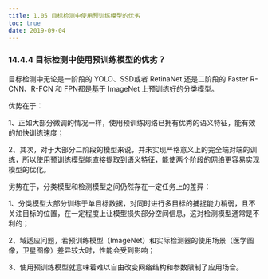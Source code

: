 ```yaml
---
title: 1.05 目标检测中使用预训练模型的优劣
toc: true
date: 2019-09-04
---
```


### 14.4.4 目标检测中使用预训练模型的优劣？

目标检测中无论是一阶段的 YOLO、SSD或者 RetinaNet 还是二阶段的 Faster R-CNN、R-FCN 和 FPN都是基于 ImageNet 上预训练好的分类模型。

优势在于：

1、正如大部分微调的情况一样，使用预训练网络已拥有优秀的语义特征，能有效的加快训练速度；

2、其次，对于大部分二阶段的模型来说，并未实现严格意义上的完全端对端的训练，所以使用预训练模型能直接提取到语义特征，能使两个阶段的网络更容易实现模型的优化。

劣势在于，分类模型和检测模型之间仍然存在一定任务上的差异：

1、分类模型大部分训练于单目标数据，对同时进行多目标的捕捉能力稍弱，且不关注目标的位置，在一定程度上让模型损失部分空间信息，这对检测模型通常是不利的；

2、域适应问题，若预训练模型（ImageNet）和实际检测器的使用场景（医学图像，卫星图像）差异较大时，性能会受到影响；

3、使用预训练模型就意味着难以自由改变网络结构和参数限制了应用场合。
